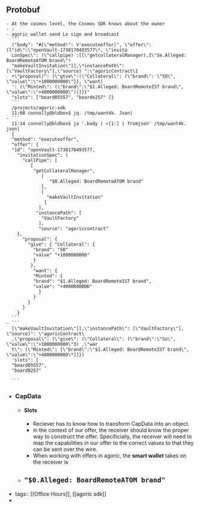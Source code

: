 ## Protobuf
	- At the cosmos level, the Cosmos SDK knows about the owner
	- :
	- agoric wallet send Lo sign and broadcast
	  ```
	  ("body": "#[\"method!": V'executeoffer|", \"offer\": (l"id\":\"openVault-1738170493577\*, \"invita
	  LonSpec\": (\"callpipe) :[[\"getcollateralManager),I\"Se.Alleged: BoardRemoteATOM brand\"!
	  "makeVaultInvitation\"]],\*instancePath\":[\"VaultFactory\"],\"source) ":\"agoricContract\1
	  •\"proposal)": (\"gtve\":(\"Collateral\": (\"brand\": \"SO\", \"value\":\"+1000000000\"}}, \"want)
	  ': (\"Minted\": (\"brand\":\"$1.Alleged: BoardRemoteIST brand\", \"value\":\"+4000000000\"))]}}"
	  "slots": ["board05557", "boarde257" ]}
	  ```
	  /projects/agoric-sdk
	  11:08 connolly@bldbox$ jq. /tmp/want4k. Json|
	- ```
	  11:14 connolly@bldbox$ ja '.body | «[1:] | fromjson' /tmp/want4k. json|
	  { 
	  "method": "executeoffer", 
	  "offer": {
	  "1d": "openVault-1738170493577,
	    "invitationSpec": (
	      "callPipe": [
	         [ 
	          "getCollateralManager",
	             [
	                "$0.Alleged: BoardRemoteATOM brand"
	             ],
	             [
	               "makeVaultInvitation"
	              ]
	            ],
	           "instancePath": [
	             "VaultFactory"
	            ],
	            "source": "agoriccontract"
	  	},
	      "proposal": {
	        "give": { "Collateral": {
	          "brand": "S0"
	          "value" "+1000000000"
	          }
	         },
	          "want": {
	          "Minted": {
	          "brand": "$1.Alleged: BoardRemoteIST brand",
	          "value": "+4000Đ00ĐĐĐ"
	          	}
	          }
	        }
	      }
	    }    
	  ```
	- ```
	  [\"makeVaultInvitation\"]],\"instancePath\": [\"VaultFactory\"], \"source)": \"agoricContract\
	  ,\"proposal\": (\"give\": (\"Collateral\": (\"brand\":\"So\", \"value\":\"+1000000000\"3) ,\"war
	  t\": (\"Minted\": [\"brand\":\"$1.Alleged: BoardRemoteIST brand\", \"value\":\"+4000000000\*]]})
	  'slots": [
	  "board05557",
	  "board0257"
	  
	  ```
- ### CapData
	- #### Slots
		- Reciever has to know how to transform CapData into an object.
		- in the context of our offer, the receiver should know the proper way to construct the offer. Specificially, the receiver will need to map the capabilities in our offer to the correct values to that they can be sent over the wire.
		- When working with offers in agoric, the **smart wallet** takes on the receiver is
	- `"$0.Alleged: BoardRemoteATOM brand"`
		-
- tags:: [[Office Hours]], [[agoric sdk]]
-